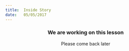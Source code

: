 ```yaml
---
title:  Inside Story
date:   05/05/2017
---
```


### <center>We are working on this lesson</center>
<center>Please come back later</center>